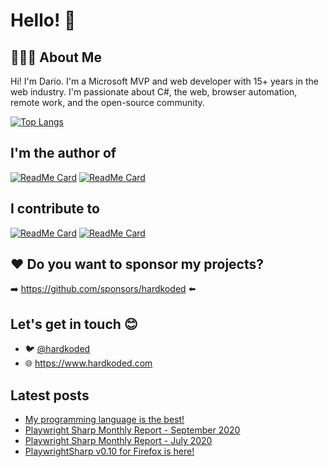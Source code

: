 # Hello! :wave:

## 👨🏻‍💻 About Me
Hi! I'm Dario. I'm a Microsoft MVP and web developer with 15+ years in the web industry. I'm passionate about C#, the web, browser automation, remote work, and the open-source community.

[![Top Langs](https://github-readme-stats.vercel.app/api/top-langs/?username=kblok&layout=compact)](https://github.com/kblok)

## I'm the author of
[![ReadMe Card](https://github-readme-stats.vercel.app/api/pin/?username=hardkoded&repo=puppeteer-sharp)](https://github.com/hardkoded/puppeteer-sharp)
[![ReadMe Card](https://github-readme-stats.vercel.app/api/pin/?username=microsoft&repo=playwright-sharp)](https://github.com/microsoft/playwright-sharp)

## I contribute to

[![ReadMe Card](https://github-readme-stats.vercel.app/api/pin/?username=puppeteer&repo=puppeteer)](https://github.com/puppeteer/puppeteer)
[![ReadMe Card](https://github-readme-stats.vercel.app/api/pin/?username=microsoft&repo=playwright)](https://github.com/microsoft/playwright)

## ❤️ Do you want to sponsor my projects?
➡️  https://github.com/sponsors/hardkoded  ⬅️

 ## Let's get in touch 😊
  * 🐦  [@hardkoded](https://www.twitter.com/hardkoded)
  * 🌐  https://www.hardkoded.com
  
 ## Latest posts
  * [My programming language is the best!](https://www.hardkoded.com/blog/my-programming-language-is-the-best)
  * [Playwright Sharp Monthly Report - September 2020](https://www.hardkoded.com/blog/playwright-sharp-monthly-sep-2020)
  * [Playwright Sharp Monthly Report - July 2020](https://www.hardkoded.com/blog/playwright-sharp-monthly-jul-2020)
  * [PlaywrightSharp v0.10 for Firefox is here!](https://www.hardkoded.com/blog/playwright-sharp-firefox-010)
